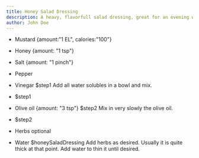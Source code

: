 ```yaml
---
title: Honey Salad Dressing
description: A heavy, flavorfull salad dressing, great for an evening with red wine and cheese.
author: John Doe
---
```

- Mustard {amount:"1 EL", calories:"100"}
- Honey {amount: "1 tsp"}
- Salt {amount: "1 pinch"}
- Pepper
- Vinegar
$step1
Add all water solubles in a bowl and mix.

- $step1
- Olive oil {amount: "3 tsp"}
$step2
Mix in very slowly the olive oil.

- $step2
- Herbs optional
- Water
$honeySaladDressing
Add herbs as desired.
Usually it is quite thick at that point.
Add water to thin it until desired.      
